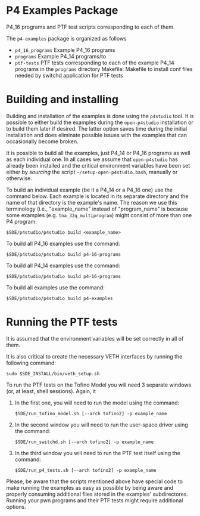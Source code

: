 P4 Examples Package
===================

P4_16 programs and PTF test scripts corresponding to each of them.
    
The `p4-examples` package is organized as follows
* `p4_16_programs`
Example P4_16 programs
* `programs`
Example P4_14 programs/to    
* `ptf-tests`
PTF tests corresponding to each of the example P4_14 programs in the `programs` directory
    Makefile:
        Makefile to install conf files needed by switchd application for
        PTF tests

Building and installing
=======================

Building and installation of the examples is done using the `p4studio` tool. It is possible to either build the examples during the `open-p4studio` installation or to build them later if desired. The latter option saves time during the initial installation and does eliminate possible issues with the examples that can occasionally become broken. 

It is possible to build all the examples, just P4_14 or P4_16 programs as well as each individual one. In all cases we assume that `open-p4studio` has already been installed and the critical environment variables have been set either by *sourcing* the script `~/setup-open-p4studio.bash`, manually or otherwise.

To build an individual example (be it a P4_14 or a P4_16 one) use the command below. Each example is located in its separate directory and the name of that directory is the example's name. The reason we use this terminology (i.e., "example_name" instead of "program_name" is because some examples (e.g. `tna_32q_multiprogram`) might consist of more than one P4 program:

```
$SDE/p4studio/p4studio build <example_name> 
```

To build all P4_16 examples use the command:

```
$SDE/p4studio/p4studio build p4-16-programs
```

To build all P4_14 examples use the command:

```
$SDE/p4studio/p4studio build p4-16-programs
```

To build all examples use the command:

```
$SDE/p4studio/p4studio build p4-examples
```

Running the PTF tests
=====================

It is assumed that the environment variables will be set correctly in all of them.

It is also critical to create the necessary VETH interfaces by running the following command:

```
sudo $SDE_INSTALL/bin/veth_setup.sh
```

To run the PTF tests on the Tofino Model you will need 3 separate windows (or, at least, shell sessions). Again, it

1. In the first one, you will need to run the model using the command:
   
   ```
   $SDE/run_tofino_model.sh [--arch tofino2] -p example_name
   ```
   
2. In the second window you will need to run the user-space driver using the command:

   ```
   $SDE/run_switchd.sh [--arch tofino2] -p example_name
   ```

3. In the third window you will need to run the PTF test itself using the command:

   ```
   $SDE/run_p4_tests.sh [--arch tofino2] -p example_name
   ```

Please, be aware that the scripts mentioned above have special code to make running the examples as easy as possible by being aware and properly consuming additional files stored in the examples' subdirectores. Running your pwn programs and their PTF tests might require additional options.
